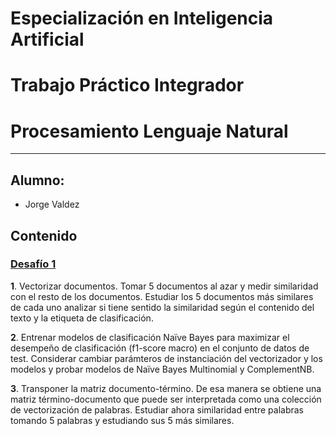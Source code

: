 # Especialización en Inteligencia Artificial

# Trabajo Práctico Integrador

# Procesamiento Lenguaje Natural
---

## Alumno:
   - Jorge Valdez

## Contenido

### [Desafío 1](desafio_1/Desafio_1.ipynb) 
**1**. Vectorizar documentos. Tomar 5 documentos al azar y medir similaridad con el resto de los documentos.
Estudiar los 5 documentos más similares de cada uno analizar si tiene sentido
la similaridad según el contenido del texto y la etiqueta de clasificación.

**2**. Entrenar modelos de clasificación Naïve Bayes para maximizar el desempeño de clasificación
(f1-score macro) en el conjunto de datos de test. Considerar cambiar parámteros
de instanciación del vectorizador y los modelos y probar modelos de Naïve Bayes Multinomial
y ComplementNB.

**3**. Transponer la matriz documento-término. De esa manera se obtiene una matriz
término-documento que puede ser interpretada como una colección de vectorización de palabras.
Estudiar ahora similaridad entre palabras tomando 5 palabras y estudiando sus 5 más similares.


